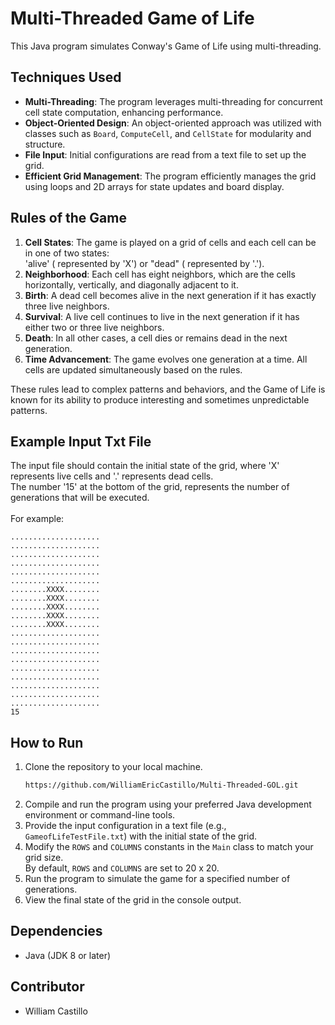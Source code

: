 # Multi-Threaded Game of Life
This Java program simulates Conway's Game of Life using multi-threading.

## Techniques Used

- **Multi-Threading**: The program leverages multi-threading for concurrent cell state computation, enhancing performance.
- **Object-Oriented Design**: An object-oriented approach was utilized with classes such as `Board`, `ComputeCell`, and `CellState` for modularity and structure.
- **File Input**: Initial configurations are read from a text file to set up the grid.
- **Efficient Grid Management**: The program efficiently manages the grid using loops and 2D arrays for state updates and board display.
  
## Rules of the Game

1. **Cell States**: The game is played on a grid of cells and each cell can be in one of two states:<br> 'alive' ( represented by 'X') or "dead" ( represented by '.').
2. **Neighborhood**: Each cell has eight neighbors, which are the cells horizontally, vertically, and diagonally adjacent to it.
3. **Birth**: A dead cell becomes alive in the next generation if it has exactly three live neighbors.
4. **Survival**: A live cell continues to live in the next generation if it has either two or three live neighbors.
5. **Death**: In all other cases, a cell dies or remains dead in the next generation.
6. **Time Advancement**: The game evolves one generation at a time. All cells are updated simultaneously based on the rules.
   
These rules lead to complex patterns and behaviors, and the Game of Life is known for its ability to produce interesting and sometimes unpredictable patterns.

## Example Input Txt File

The input file should contain the initial state of the grid, where 'X' represents live cells and  '.' represents dead cells. <br> The number '15' at the bottom of the grid, represents the number of generations that will be executed. <br> 
<br> For example:

```
....................
....................
....................
....................
....................
....................
........XXXX........
........XXXX........
........XXXX........
........XXXX........
........XXXX........
....................
....................
....................
....................
....................
....................
....................
....................
....................
15
```

## How to Run

1. Clone the repository to your local machine.
   ```bash
   https://github.com/WilliamEricCastillo/Multi-Threaded-GOL.git
3. Compile and run the program using your preferred Java development environment or command-line tools.
4. Provide the input configuration in a text file (e.g., `GameofLifeTestFile.txt`) with the initial state of the grid.
5. Modify the `ROWS` and `COLUMNS` constants in the `Main` class to match your grid size. <br> By default, `ROWS` and `COLUMNS` are set to 20 x 20.
6. Run the program to simulate the game for a specified number of generations.
7. View the final state of the grid in the console output.


## Dependencies

- Java (JDK 8 or later)

## Contributor
* William Castillo
